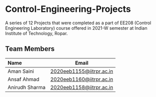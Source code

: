 # Control-Engineering-Projects
A series of 12 Projects that were completed as a part of EE208 (Control Engineering Laboratory) course offered in 2021-W semester at Indian Institute of Technology, Ropar.

## Team Members

| Name      | Email |
| :---        |    :----:   |
| Aman Saini      | 2020eeb1155@iitrpr.ac.in       |
| Ansaf Ahmad   | 2020eeb1160@iitrpr.ac.in        |
| Anirudh Sharma   | 2020eeb1158@iitrpr.ac.in        |
